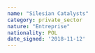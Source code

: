 ```yaml
---
name: "Silesian Catalysts"
category: private_sector
nature: "Entreprise"
nationality: POL
date_signed: '2018-11-12'
---
```

    